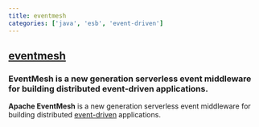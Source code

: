 ```yaml
---
title: eventmesh
categories: ['java', 'esb', 'event-driven']
---
```

## [eventmesh](https://github.com/apache/eventmesh)

### EventMesh is a new generation serverless event middleware for building distributed event-driven applications.


**Apache EventMesh** is a new generation serverless event middleware for building distributed [event-driven](https://en.wikipedia.org/wiki/Event-driven_architecture) applications.

